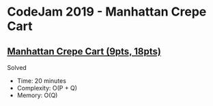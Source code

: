 # CodeJam 2019 - Manhattan Crepe Cart

## [Manhattan Crepe Cart (9pts, 18pts)](https://codingcompetitions.withgoogle.com/codejam/round/0000000000051706/000000000012295c)

Solved

* Time: 20 minutes
* Complexity: O(P + Q)
* Memory: O(Q)
